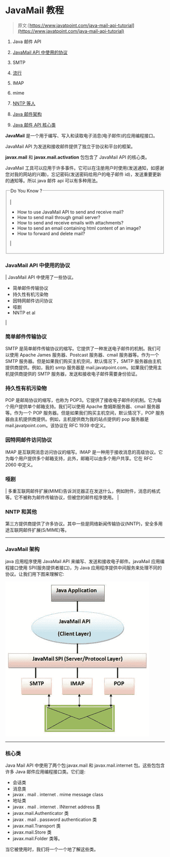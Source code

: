 # JavaMail 教程

> 原文:[https://www.javatpoint.com/java-mail-api-tutorial](https://www.javatpoint.com/java-mail-api-tutorial)

1.  Java 邮件 API
2.  [JavaMail API 中使用的协议](#mailprotocols)
3.  SMTP
4.  [流行](#mailpop)
5.  IMAP
6.  mime
7.  [NNTP 等人](#mailnntp)

1.  [Java 邮件架构](#mailarch)
2.  [Java 邮件 API 核心类](#mailclasses)

**JavaMail** 是一个用于编写、写入和读取电子消息(电子邮件)的应用编程接口。

JavaMail API 为发送和接收邮件提供了独立于协议和平台的框架。

**javax.mail** 和 **javax.mail.activation** 包包含了 JavaMail API 的核心类。

JavaMail 工具可以应用于许多事件。它可以在注册用户时使用(发送通知，如感谢您对我的网站的兴趣)，忘记密码(发送密码给用户的电子邮件 id)，发送重要更新的通知等。所以 java 邮件 api 可以有多种用法。

<fieldset><legend class="legendfont">Do You Know ?</legend>

| 

*   How to use JavaMail API to send and receive mail?
*   How to send mail through gmail server?
*   How to send and receive emails with attachments?
*   How to send an email containing html content of an image?
*   How to forward and delete mail?

 |

</fieldset>

### JavaMail API 中使用的协议

| JavaMail API 中使用了一些协议。

*   简单邮件传输协议
*   持久性有机污染物
*   因特网邮件访问协议
*   哑剧
*   NNTP et al

 |

### 简单邮件传输协议

SMTP 是简单邮件传输协议的缩写。它提供了一种发送电子邮件的机制。我们可以使用 Apache James 服务器、Postcast 服务器、cmail 服务器等。作为一个 SMTP 服务器。但是如果我们购买主机空间，默认情况下，SMTP 服务器由主机提供商提供。例如，我的 smtp 服务器是 mail.javatpoint.com。如果我们使用主机提供商提供的 SMTP 服务器，发送和接收电子邮件需要身份验证。

### 持久性有机污染物

POP 是邮局协议的缩写，也称为 POP3。它提供了接收电子邮件的机制。它为每个用户提供单个邮箱支持。我们可以使用 Apache 詹姆斯服务器、cmail 服务器等。作为一个 POP 服务器。但是如果我们购买主机空间，默认情况下，POP 服务器由主机提供商提供。例如，主机提供商为我的站点提供的 pop 服务器是 mail.javatpoint.com。该协议在 RFC 1939 中定义。

### 因特网邮件访问协议

IMAP 是互联网消息访问协议的缩写。IMAP 是一种用于接收消息的高级协议。它为每个用户提供多个邮箱支持，此外，邮箱可以由多个用户共享。它在 RFC 2060 中定义。

### 哑剧

| 多重互联网邮件扩展(MIME)告诉浏览器正在发送什么，例如附件，消息的格式等。它不被称为邮件传输协议，但被您的邮件程序使用。 |

### NNTP 和其他

第三方提供商提供了许多协议。其中一些是网络新闻传输协议(NNTP)，安全多用途互联网邮件扩展(S/MIME)等。

* * *

### JavaMail 架构

java 应用程序使用 JavaMail API 来编写、发送和接收电子邮件。javaMail 应用编程接口使用 SPI(服务提供者接口)，为 Java 应用程序提供中间服务来处理不同的协议。让我们用下图来理解它:

![JavaMail API Architecture](img/62b5bc76ae87cbb30bd693625a64e1be.png)

* * *

### 核心类

Java Mail API 中使用了两个包:javax.mail 和 javax.mail.internet 包。这些包包含许多 Java 邮件应用编程接口类。它们是:

*   会话类
*   消息类
*   javax . mail . internet . mime message class
*   地址类
*   javax . mail . internet . INternet address 类
*   javax.mail.Authenticator 类
*   javax . mail . password authentication 类
*   javax.mail.Transport 类
*   javax.mail.Store 类
*   javax.mail.Folder 类等。

当它被使用时，我们将一个一个地了解这些类。